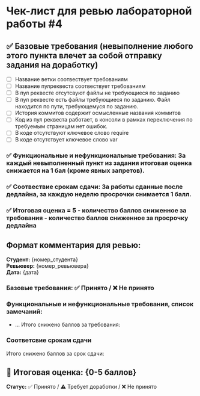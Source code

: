 # Чек-лист для ревью лабораторной работы #4

## ✅ Базовые требования (невыполнение любого этого пункта влечет за собой отправку задания на доработку)
- [ ] Название ветки соотвествует требованиям
- [ ] Название пулреквеста соотвествует требованиям
- [ ] В пул реквесте отсутсвуют файлы не требующиеся по заданию
- [ ] В пул реквесте есть файлы требующиеся по заданию. Файл находится по пути, требующемуся по заданию.
- [ ] История коммитов содержит осмысленные названия коммитов
- [ ] Код из пул реквеста работает, в консоли в рамках переключения по требуемым страницам нет ошибок.
- [ ] В коде отсутствуют ключевое слово require
- [ ] В коде отсутствует ключевое слово var

### ✅ Функциональные и нефункциональные требования: За каждый невыполненный пункт из задания итоговая оценка снижается на 1 бал (кроме явных запретов). 

### ✅ Соотвествие срокам сдачи: За работы сданные после дедлайна, за каждую неделю просрочки снимается 1 балл.

### ✅ Итоговая оценка = 5 - количество баллов сниженное за требования - количество баллов сниженное за просрочку дедлайна

## Формат комментария для ревью:

**Студент:** {номер_студента}  
**Ревьювер:** {номер_ревьювера}  
**Дата:** {дата}

### Базовые требования: ✅ Принято / ❌ Не принято

### Функциональные и нефункциональные требования, список замечаний:
- ...
Итого снижено баллов за требования: 
### Соответсвие срокам сдачи 
Итого снижено баллов за срок сдачи: 

## 🎯 Итоговая оценка: {0-5 баллов}

**Статус:** ✅ Принято / ⚠️ Требует доработки / ❌ Не принято
